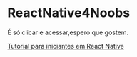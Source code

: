 # ReactNative4Noobs
É só clicar e acessar,espero que gostem.

[Tutorial para iniciantes em React Native](http://45.174.128.204:8000/f/f98cafefde71460f8df4/)
